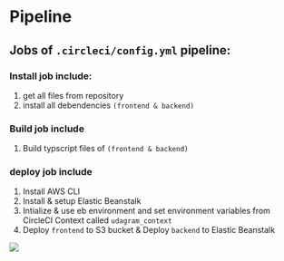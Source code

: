 # Pipeline


## Jobs of `.circleci/config.yml` pipeline:

### Install job include:

1. get all files from repository
2. install all debendencies `(frontend & backend)`


### Build job include

1. Build typscript files of `(frontend & backend)`

### deploy job include

1. Install AWS CLI 
2. Install & setup Elastic Beanstalk
3. Intialize & use eb environment and set environment variables from CircleCI Context called `udagram_context`
4. Deploy `frontend` to S3 bucket & Deploy `backend` to Elastic Beanstalk

![](screenshots/pipline.png)
